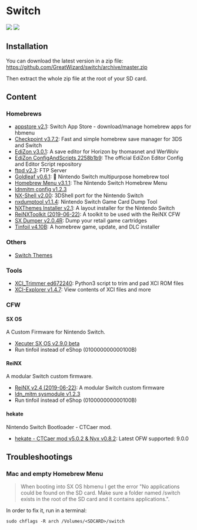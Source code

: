 # Switch

![](https://img.shields.io/badge/switch-sx--os-red.svg)
![](https://img.shields.io/badge/switch-sdfiles-orange.svg)

## Installation

You can download the latest version in a zip file: https://github.com/GreatWizard/switch/archive/master.zip

Then extract the whole zip file at the root of your SD card.

## Content

### Homebrews

- [appstore v2.1](https://github.com/vgmoose/appstorenx): Switch App Store - download/manage homebrew apps for hbmenu
- [Checkpoint v3.7.2](https://github.com/BernardoGiordano/Checkpoint/): Fast and simple homebrew save manager for 3DS and Switch
- [EdiZon v3.0.1](https://github.com/thomasnet-mc/EdiZon): A save editor for Horizon by thomasnet and WerWolv
- [EdiZon ConfigAndScripts 2258b1b9](https://github.com/WerWolv98/EdiZon_ConfigsAndScripts): The official EdiZon Editor Config and Editor Script repository
- [ftpd v2.3](https://github.com/mtheall/ftpd): FTP Server
- [Goldleaf v0.6.1](https://github.com/XorTroll/Goldleaf): 🍂 Nintendo Switch multipurpose homebrew tool
- [Homebrew Menu v3.1.1](https://github.com/switchbrew/nx-hbmenu): The Nintendo Switch Homebrew Menu
- [ldnmitm config v1.2.3](https://github.com/spacemeowx2/ldn_mitm)
- [NX-Shell v2.00](https://github.com/joel16/NX-Shell): 3DShell port for the Nintendo Switch
- [nxdumptool v1.1.4](https://github.com/DarkMatterCore/gcdumptool): Nintendo Switch Game Card Dump Tool
- [NXThemes Installer v2.1](https://github.com/exelix11/SwitchThemeInjector): A layout installer for the Nintendo Switch
- [ReiNXToolkit (2019-06-22)](https://github.com/Reisyukaku/ReiNXToolkit): A toolkit to be used with the ReiNX CFW
- [SX Dumper v2.0.4R](https://sx.xecuter.com/): Dump your retail game cartridges
- [Tinfoil v4.10B](https://github.com/digableinc/tinfoil): A homebrew game, update, and DLC installer

### Others

- [Switch Themes](https://suchmememanyskill.github.io/Themes/Switch_Themes/)

### Tools

- [XCI_Trimmer ed672240](https://github.com/AnalogMan151/XCI_Trimmer): Python3 script to trim and pad XCI ROM files
- [XCI-Explorer v1.4.7](https://github.com/StudentBlake/XCI-Explorer): View contents of XCI files and more

### CFW

#### SX OS

A Custom Firmware for Nintendo Switch.

- [Xecuter SX OS v2.9.0 beta](https://sx.xecuter.com/)
- Run tinfoil instead of eShop (010000000000100B)

#### ReiNX

A modular Switch custom firmware.

- [ReiNX v2.4 (2019-06-22)](https://reinx.guide/builds): A modular Switch custom firmware
- [ldn_mitm sysmodule v1.2.3](https://github.com/spacemeowx2/ldn_mitm)
- Run tinfoil instead of eShop (010000000000100B)

#### hekate

Nintendo Switch Bootloader - CTCaer mod.

- [hekate - CTCaer mod v5.0.2 & Nyx v0.8.2](https://github.com/CTCaer/hekate): Latest OFW supported: 9.0.0

## Troubleshootings

### Mac and empty Homebrew Menu

> When booting into SX OS hbmenu I get the error "No applications could be found on the SD card. Make sure a folder named /switch exists in the root of the SD card and it contains applications.".

In order to fix it, run in a terminal:

```
sudo chflags -R arch /Volumes/<SDCARD>/switch
```
